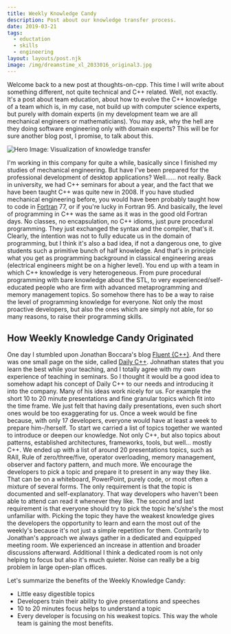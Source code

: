 ```yaml
---
title: Weekly Knowledge Candy
description: Post about our knowledge transfer process.
date: 2019-03-21
tags:
  - eductation
  - skills
  - engineering
layout: layouts/post.njk
image: /img/dreamstime_xl_2033016_original3.jpg
---
```


Welcome back to a new post at thoughts-on-cpp. This time I will write about something different, not quite technical and C++ related. Well, not exactly. It's a post about team education, about how to evolve the C++ knowledge of a team which is, in my case, not build up with computer science experts, but purely with domain experts (in my development team we are all mechanical engineers or mathematicians). You may ask, why the hell are they doing software engineering only with domain experts? This will be for sure another blog post, I promise, to talk about this.

![Hero Image: Visualization of knowledge transfer](/img/dreamstime_xl_2033016_original3.jpg)

I'm working in this company for quite a while, basically since I finished my studies of mechanical engineering. But have I've been prepared for the professional development of desktop applications? Well...... not really. Back in university, we had C++ seminars for about a year, and the fact that we have been taught C++ was quite new in 2008. If you have studied mechanical engineering before, you would have been probably taught how to code in [Fortran][1] 77, or if you're lucky in Fortran 95. And basically, the level of programming in C++ was the same as it was in the good old Fortran days. No classes, no encapsulation, no C++ idioms, just pure procedural programming. They just exchanged the syntax and the compiler, that's it. Clearly, the intention was not to fully educate us in the domain of programming, but I think it's also a bad idea, if not a dangerous one, to give students such a primitive bunch of half knowledge. And that's in principle what you get as programming background in classical engineering areas (electrical engineers might be on a higher level). You end up with a team in which C++ knowledge is very heterogeneous. From pure procedural programming with bare knowledge about the STL, to very experienced/self-educated people who are firm with advanced metaprogramming and memory management topics. So somehow there has to be a way to raise the level of programming knowledge for everyone. Not only the most proactive developers, but also the ones which are simply not able, for so many reasons, to raise their programming skills.

## How Weekly Knowledge Candy Originated

One day I stumbled upon Jonathan Boccara's blog [Fluent {C++}][2]. And there was one small page on the side, called [Daily C++][3]. Johnathan states that you learn the best while your teaching, and I totally agree with my own experience of teaching in seminars. So I thought it would be a good idea to somehow adapt his concept of Daily C++ to our needs and introducing it into the company. Many of his ideas work nicely for us. For example the short 10 to 20 minute presentations and fine granular topics which fit into the time frame. We just felt that having daily presentations, even such short ones would be too exaggerating for us. Once a week would be fine because, with only 17 developers, everyone would have at least a week to prepare him-/herself. To start we carried a list of topics together we wanted to introduce or deepen our knowledge. Not only C++, but also topics about patterns, established architectures, frameworks, tools, but well... mostly C++. We ended up with a list of around 20 presentations topics, such as RAII, Rule of zero/three/five, operator overloading, memory management, observer and factory pattern, and much more. We encourage the developers to pick a topic and prepare it to present in any way they like. That can be on a whiteboard, PowerPoint, purely code, or most often a mixture of several forms. The only requirement is that the topic is documented and self-explanatory. That way developers who haven't been able to attend can read it whenever they like. The second and last requirement is that everyone should try to pick the topic he's/she's the most unfamiliar with. Picking the topic they have the weakest knowledge gives the developers the opportunity to learn and earn the most out of the weekly's because it's not just a simple repetition for them. Contrarily to Jonathan's approach we always gather in a dedicated and equipped meeting room. We experienced an increase in attention and broader discussions afterward. Additional I think a dedicated room is not only helping to focus but also it's much quieter. Noise can really be a big problem in large open-plan offices.

Let's summarize the benefits of the Weekly Knowledge Candy:

- Little easy digestible topics
- Developers train their ability to give presentations and speeches
- 10 to 20 minutes focus helps to understand a topic
- Every developer is focusing on his weakest topics. This way the whole team is gaining the most benefits.

[1]: https://en.wikipedia.org/wiki/Fortran
[2]: https://www.fluentcpp.com/
[3]: https://www.fluentcpp.com/dailycpp/